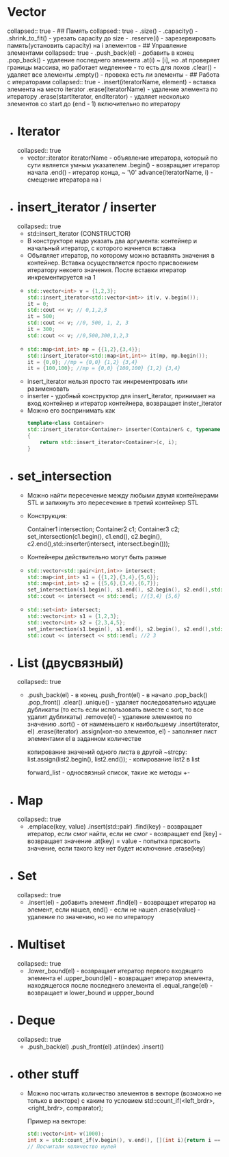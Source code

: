 # Vector
collapsed:: true
	- ## Память
	  collapsed:: true
		- .size()
		- .capacity()
		- .shrink_to_fit() - урезать capacity до size
		- .reserve(i) - зарезервировать память(установить capacity) на i элементов
	- ## Управление элементами
	  collapsed:: true
		- .push_back(el) - добавить в конец
		  .pop_back() - удаление последнего элемента
		  .at(i) ~ [i], но .at проверяет границы массива, но работает медленнее - то есть для лохов
		  .clear() - удаляет все элементы
		  .empty() - провека есть ли элементы
	- ## Работа с итераторами
	  collapsed:: true
		- .insert(iteratorName, element) - вставка элемента на место iterator
		  .erase(iteratorName) - удаление элемента по итератору
		  .erase(startIterator, endIterator) - удаляет несколько элементов со start до (end - 1) включительно по итератору
- # Iterator
  collapsed:: true
	- vector<type>::iterator iteratorName - объявление итератора, который по сути является умным указателем
	  .begin() - возвращает итератор начала
	  .end() - итератор конца, ~ '\0'
	  advance(iteratorName, i) - смещение итератора на i
- # insert_iterator / inserter
  collapsed:: true
	- std::insert_iterator<Container> <name>(CONSTRUCTOR)
	- В конструкторе надо указать два аргумента: контейнер и начальный итератор, с которого начнется вставка
	- Объявляет итератор, по которому можно вставлять значения в контейнер. Вставка осуществляется просто присвоением итератору некоего значения. После вставки итератор инкрементируется на 1
	- ```c++
	  std::vector<int> v = {1,2,3};
	  std::insert_iterator<std::vector<int>> it(v, v.begin());
	  it = 0;
	  std::cout << v; // 0,1,2,3
	  it = 500;
	  std::cout << v; //0, 500, 1, 2, 3
	  it = 300;
	  std::cout << v; //0,500,300,1,2,3
	  ```
	- ```c++
	  std::map<int,int> mp = {{1,2},{3,4}};
	  std::insert_iterator<std::map<int,int>> it(mp, mp.begin());
	  it = {0,0}; //mp = {0,0} {1,2} {3,4}
	  it = {100,100}; //mp = {0,0} {100,100} {1,2} {3,4}
	  ```
	- insert_iterator нельзя просто так инкрементровать или разименовать
	- inserter - удобный конструктор для insert_iterator, принимает на вход контейнер и итератор контейнера, возвращает inster_iterator
	- Можно его воспринимать как
	  ```c++
	  template<class Container>
	  std::insert_iterator<Container> inserter(Container& c, typename Container::iterator i)
	  {
	      return std::insert_iterator<Container>(c, i);
	  }
	  ```
- # set_intersection
	- Можно найти пересечение между любыми двумя контейнерами STL и запихнуть это пересечение в третий контейнер STL
	- Конструкция:
	  
	  Container1 intersection;
	  Container2 c1;
	  Container3 c2;
	  set_intersection(c1.begin(), c1.end(), c2.begin(), c2.end(),std::inserter(intersect, intersect.begin()));
	- Контейнеры действительно могут быть разные
	- ```c++
	  std::vector<std::pair<int,int>> intersect;
	  std::map<int,int> s1 = {{1,2},{3,4},{5,6}};
	  std::map<int,int> s2 = {{5,6},{3,4},{6,7}};
	  set_intersection(s1.begin(), s1.end(), s2.begin(), s2.end(),std::inserter(intersect, intersect.begin()));
	  std::cout << intersect << std::endl; //{3,4} {5,6}
	  ```
	- ```c++
	  std::set<int> intersect;
	  std::vector<int> s1 = {1,2,3};
	  std::vector<int> s2 = {2,3,4,5};
	  set_intersection(s1.begin(), s1.end(), s2.begin(), s2.end(),std::inserter(intersect, intersect.begin()));
	  std::cout << intersect << std::endl; //2 3
	  ```
- # List (двусвязный)
  collapsed:: true
	- .push_back(el) - в конец
	  .push_front(el) - в начало
	  .pop_back()
	  .pop_front()
	  .clear()
	  .unique() - удаляет последовательно идущие дубликаты (то есть если использовать вместе с sort, то все удалит дубликаты)
	  .remove(el) - удаление элементов по значению
	  .sort() - от наименьшего к наибольшему
	  .insert(iterator, el)
	  .erase(iterator)
	  .assign(кол-во элементов, el) - заполняет лист элементами el в заданном количествe
	  
	  копирование значений одного листа в другой ~strcpy:
	  list.assign(list2.begin(), list2.end()); - копирование list2 в list
	  
	  forward_list - односвязный список, такие же методы +-
- # Map
  collapsed:: true
	- .emplace(key, value)
	  .insert(std::pair)
	  .find(key) - возвращает итератор, если смог найти, если не смог - возвращает end
	  [key] - возвращает значение
	  .at(key) = value - попытка присвоить значение, если такого key нет будет исключение
	  .erase(key)
- # Set
  collapsed:: true
	- .insert(el) - добавить элемент
	  .find(el) - возвращает итератор на элемент, если нашел, end() - если не нашел
	  .erase(value) - удаление по значению, но не по итератору
- # Multiset
  collapsed:: true
	- .lower_bound(el) - возвращает итератор первого входящего элемента el
	  .upper_bound(el) - возвращает итератор элемента, находящегося после последнего элемента el
	  .equal_range(el) - возвращает и lower_bound и uppper_bound
- # Deque
  collapsed:: true
	- .push_back(el)
	  .push_front(el)
	  .at(index)
	  .insert()
- # other stuff
	- Можно посчитать количество элементов в векторе (возможно не только в векторе) с каким то условием
	  std::count_if(<left_brdr>, <right_brdr>, comparator);
	  
	  Пример на векторе:
	  ```c++
	  std::vector<int> v(1000);
	  int x = std::count_if(v.begin(), v.end(), [](int i){return i == 0;});
	  // Посчитали количество нулей
	  ```